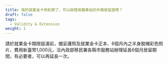 ```yaml
---
title: 我的就業金卡快到期了，可以辦理覓職事由的外僑居留證嗎？
draft: false
tags:
  - Validity & Extension
weight: 1
---
```

請於就業金卡期限屆滿前，備妥護照及就業金卡正本、6個月內之半身脫帽彩色照片、費用新臺幣1,000元，洽內政部移民署各縣市服務站辦理延長6個月居留期間，有必要者，可以再延長一次。